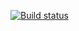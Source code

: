 [![Build status](https://ci.appveyor.com/api/projects/status/pq693ahwtwup1v0j?svg=true)](https://ci.appveyor.com/project/ElenaVedernikova/project-a-2-2-1)
